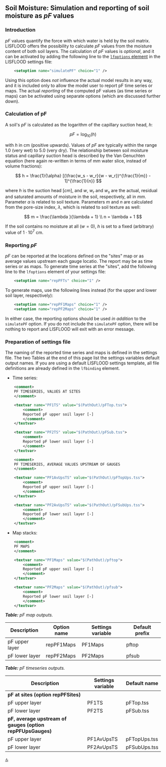 ## Soil Moisture: Simulation and reporting of soil moisture as $pF$ values

### Introduction

$pF$ values quantify the force with which water is held by the soil matrix. LISFLOOD offers the possibility to calculate $pF$ values from the moisture content of both soil layers. The calculation of $pF$ values is *optional*, and it can be activated by adding the following line to the [`lfoptions` element](https://github.com/ec-jrc/lisflood-code/blob/master/src/lisfloodSettings_reference.xml) in the LISFLOOD settings file:

```xml
    <setoption name="simulatePF" choice="1" /> 
```

Using this option does *not* influence the actual model results in any way, and it is included only to allow the model user to report pF time series or maps. The actual *reporting* of the computed pF values (as time series or maps) can be activated using separate options (which are discussed further down).

### Calculation of pF

A soil's $pF$ is calculated as the logarithm of the capillary suction head, $h$:

$$
pF = \log_{10}(h)
$$

with $h$ in cm (positive upwards). Values of $pF$ are typically within the range 1.0 (very wet) to 5.0 (very dry). The relationship between soil moisture status and capillary suction head is described by the Van Genuchten equation (here again re-written in terms of mm water slice, instead of volume fractions):

$$
h = \frac{1}{\alpha} [(\frac{w_s - w_r}{w - w_r})^{\frac{1}{m}} - 1]^{\frac{1}{n}}
$$

where $h$ is the suction head $[cm]$, and $w$, $w_r$ and $w_s$ are the actual, residual and saturated amounts of moisture in the soil, respectively, all in $mm$. Parameter $\alpha$ is related to soil texture. Parameters $m$ and $n$ are calculated from the pore-size index, $\lambda$, which is related to soil texture as well:

$$
m = \frac{\lambda }{\lambda + 1} \\
n = \lambda + 1
$$

If the soil contains no moisture at all ($w=0$), $h$ is set to a fixed (arbitrary) value of $1 \cdot 10^7$ cm.

### Reporting $pF$

$pF$ can be reported at the locations defined on the "sites" map or as average values upstream each gauge locatio. The report may be as time series or as maps. To generate time series at the "sites", add the following line to the `lfoptions` element of your settings file:

```xml
	<setoption name="repPFTs" choice="1" />
```

To generate maps, use the following lines instead (for the upper and lower soil layer, respectively):

```xml
	<setoption name="repPF1Maps" choice="1" />
	<setoption name="repPF2Maps" choice="1" />
```

In either case, the reporting options should be used *in addition* to the `simulatePF` option. If you do not include the `simulatePF` option, there will be nothing to report and LISFLOOD will exit with an error message.

### Preparation of settings file

The naming of the reported time series and maps is defined in the settings file. The two Tables at the end of this page list the settings variables default output names. If you are using a default LISFLOOD settings template, all file definitions are already defined in the `lfbinding` element.

* Time series:

```xml
    <comment>                                                        
    PF TIMESERIES, VALUES AT SITES                                     
    </comment>

    <textvar name="PF1TS" value="$(PathOut)/pFTop.tss">         
        <comment>                                                        
        Reported pF upper soil layer [-]                                 
        </comment>                                                       
    </textvar>

    <textvar name="PF2TS" value="$(PathOut)/pFSub.tss">         
        <comment>                                                        
        Reported pF lower soil layer [-]                                 
        </comment>                                                       
    </textvar>

    <comment>                                                        
    PF TIMESERIES, AVERAGE VALUES UPSTREAM OF GAUGES                   
    </comment>

    <textvar name="PF1AvUpsTS" value="$(PathOut)/pFTopUps.tss"> 
        <comment>                                                        
        Reported pF upper soil layer [-]                                 
        </comment>                                                       
    </textvar>

    <textvar name="PF2AvUpsTS" value="$(PathOut)/pFSubUps.tss"> 
        <comment>                                                        
        Reported pF lower soil layer [-]                                 
        </comment>                                                       
    </textvar>                                                       
```

* Map stacks:

```xml
    <comment>                                              
    PF MAPS                                                  
    </comment>

    <textvar name="PF1Maps" value="$(PathOut)/pftop"> 
        <comment>                                              
        Reported pF upper soil layer [-]                       
        </comment>                                             
    </textvar> 

    <textvar name="PF2Maps" value="$(PathOut)/pfsub"> 
        <comment>                                              
        Reported pF lower soil layer [-]                       
        </comment>                                             
    </textvar>                                             
```

***Table:*** *$pF$ map outputs.*                                             

| Description    | Option name | Settings variable | Default prefix |
| -------------- | ----------- | ----------------- | -------------- |
| pF upper layer | repPF1Maps  | PF1Maps           | pftop          |
| pF lower layer | repPF2Maps  | PF2Maps           | pfsub          |

  

***Table:***  *$pF$ timeseries outputs.*                                                 

| Description                                                | Settings variable | Default name |
| ---------------------------------------------------------- | ----------------- | ------------ |
| **pF at sites (option repPFSites)**                        |                   |              |
| pF upper layer                                             | PF1TS             | pFTop.tss    |
| pF lower layer                                             | PF2TS             | pFSub.tss    |
| **pF, average upstream of gauges (option repPFUpsGauges)** |                   |              |
| pF upper layer                                             | PF1AvUpsTS        | pFTopUps.tss |
| pF lower layer                                             | PF2AvUpsTS        | pFSubUps.tss |

[🔝](#top)